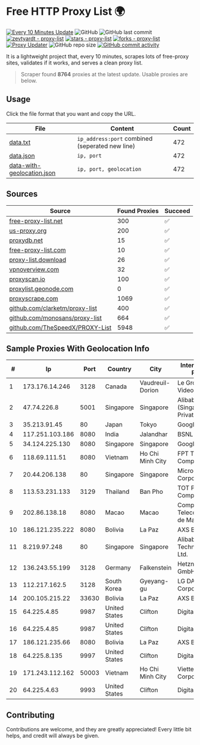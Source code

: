 
# Free HTTP Proxy List 🌍

[![Every 10 Minutes Update](https://github.com/mertguvencli/http-proxy-list/actions/workflows/main.yml/badge.svg?branch=main)](https://github.com/mertguvencli/http-proxy-list/actions/workflows/main.yml)
![GitHub](https://img.shields.io/github/license/mertguvencli/http-proxy-list)
![GitHub last commit](https://img.shields.io/github/last-commit/mertguvencli/http-proxy-list)
[![zevtyardt - proxy-list](https://img.shields.io/static/v1?label=zevtyardt&message=proxy-list&color=blue&logo=github)](https://github.com/zevtyardt/proxy-list "Go to GitHub repo")
[![stars - proxy-list](https://img.shields.io/github/stars/zevtyardt/proxy-list?style=social)](https://github.com/zevtyardt/proxy-list)
[![forks - proxy-list](https://img.shields.io/github/forks/zevtyardt/proxy-list?style=social)](https://github.com/zevtyardt/proxy-list)
[![Proxy Updater](https://github.com/zevtyardt/proxy-list/workflows/Proxy%20Updater/badge.svg)](https://github.com/zevtyardt/proxy-list/actions?query=workflow:"Proxy+Updater")
![GitHub repo size](https://img.shields.io/github/repo-size/zevtyardt/proxy-list)
[![GitHub commit activity](https://img.shields.io/github/commit-activity/m/zevtyardt/proxy-list?logo=commits)](https://github.com/zevtyardt/proxy-list/commits/main)

It is a lightweight project that, every 10 minutes, scrapes lots of free-proxy sites, validates if it works, and serves a clean proxy list.

> Scraper found **8764** proxies at the latest update. Usable proxies are below.

## Usage

Click the file format that you want and copy the URL.

|File|Content|Count|
|----|-------|-----|
|[data.txt](https://raw.githubusercontent.com/mertguvencli/http-proxy-list/main/proxy-list/data.txt)|`ip_address:port` combined (seperated new line)|472|
|[data.json](https://raw.githubusercontent.com/mertguvencli/http-proxy-list/main/proxy-list/data.json)|`ip, port`|472|
|[data-with-geolocation.json](https://raw.githubusercontent.com/mertguvencli/http-proxy-list/main/proxy-list/data-with-geolocation.json)|`ip, port, geolocation`|472|

## Sources

|Source|Found Proxies|Succeed|
|------|-------------|-------|
|[free-proxy-list.net](https://free-proxy-list.net)|300|✅|
|[us-proxy.org](https://www.us-proxy.org)|200|✅|
|[proxydb.net](http://proxydb.net)|15|✅|
|[free-proxy-list.com](https://free-proxy-list.com/?page=&port=&type%5B%5D=http&type%5B%5D=https&up_time=0&search=Search)|10|✅|
|[proxy-list.download](https://www.proxy-list.download/HTTP)|26|✅|
|[vpnoverview.com](https://vpnoverview.com/privacy/anonymous-browsing/free-proxy-servers)|32|✅|
|[proxyscan.io](https://www.proxyscan.io)|100|✅|
|[proxylist.geonode.com](https://proxylist.geonode.com/api/proxy-list?limit=300&page=1&sort_by=lastChecked&sort_type=desc&protocols=http,https)|0|✅|
|[proxyscrape.com](https://api.proxyscrape.com/v2/?request=displayproxies&protocol=http&timeout=10000&country=all&ssl=all&anonymity=all)|1069|✅|
|[github.com/clarketm/proxy-list](https://raw.githubusercontent.com/clarketm/proxy-list/master/proxy-list-raw.txt)|400|✅|
|[github.com/monosans/proxy-list](https://raw.githubusercontent.com/monosans/proxy-list/main/proxies/http.txt)|664|✅|
|[github.com/TheSpeedX/PROXY-List](https://raw.githubusercontent.com/TheSpeedX/PROXY-List/master/http.txt)|5948|✅|


## Sample Proxies With Geolocation Info

|#|Ip|Port|Country|City|Internet Service Provider|
|-|--|----|-------|----|-------------------------|
|1|173.176.14.246|3128|Canada|Vaudreuil-Dorion|Le Groupe Videotron Ltee|
|2|47.74.226.8|5001|Singapore|Singapore|Alibaba Cloud (Singapore) Private Limited|
|3|35.213.91.45|80|Japan|Tokyo|Google LLC|
|4|117.251.103.186|8080|India|Jalandhar|BSNL Internet|
|5|34.124.225.130|8080|Singapore|Singapore|Google LLC|
|6|118.69.111.51|8080|Vietnam|Ho Chi Minh City|FPT Telecom Company|
|7|20.44.206.138|80|Singapore|Singapore|Microsoft Corporation|
|8|113.53.231.133|3129|Thailand|Ban Pho|TOT Public Company Limited|
|9|202.86.138.18|8080|Macao|Macao|Companhia de Telecomunicacoes de Macau|
|10|186.121.235.222|8080|Bolivia|La Paz|AXS Bolivia S. A.|
|11|8.219.97.248|80|Singapore|Singapore|Alibaba (US) Technology Co., Ltd.|
|12|136.243.55.199|3128|Germany|Falkenstein|Hetzner Online GmbH|
|13|112.217.162.5|3128|South Korea|Gyeyang-gu|LG DACOM Corporation|
|14|200.105.215.22|33630|Bolivia|La Paz|AXS Bolivia S. A.|
|15|64.225.4.85|9987|United States|Clifton|DigitalOcean, LLC|
|16|64.225.4.85|9987|United States|Clifton|DigitalOcean, LLC|
|17|186.121.235.66|8080|Bolivia|La Paz|AXS Bolivia S. A.|
|18|64.225.8.135|9997|United States|Clifton|DigitalOcean, LLC|
|19|171.243.112.162|50003|Vietnam|Ho Chi Minh City|Viettel Corporation|
|20|64.225.4.63|9993|United States|Clifton|DigitalOcean, LLC|



## Contributing

Contributions are welcome, and they are greatly appreciated! Every
little bit helps, and credit will always be given.

